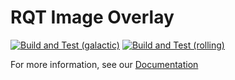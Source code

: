 # RQT Image Overlay

[![Build and Test (galactic)](../../actions/workflows/build_and_test_galactic.yaml/badge.svg)](../../actions/workflows/build_and_test_galactic.yaml)
[![Build and Test (rolling)](../../actions/workflows/build_and_test_rolling.yaml/badge.svg)](../../actions/workflows/build_and_test_rolling.yaml)

For more information, see our [Documentation](https://rqt-image-overlay.readthedocs.io/en/latest/index.html)
